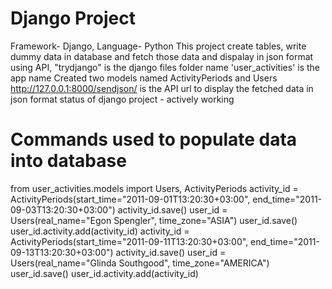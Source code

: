 # Django Project
Framework- Django, Language- Python
This project create tables, write dummy data in database and fetch those data and dispalay in json format using API, 
"trydjango" is the django files folder name
'user_activities' is the app name 
Created two models named ActivityPeriods and Users
http://127.0.0.1:8000/sendjson/ is the API url to display the fetched data in json format
status of django project - actively working

# Commands used to populate data into database
from user_activities.models import Users, ActivityPeriods
activity_id = ActivityPeriods(start_time="2011-09-01T13:20:30+03:00", end_time="2011-09-03T13:20:30+03:00")
activity_id.save()
user_id = Users(real_name="Egon Spengler", time_zone="ASIA")
user_id.save()
user_id.activity.add(activity_id)
activity_id = ActivityPeriods(start_time="2011-09-11T13:20:30+03:00", end_time="2011-09-13T13:20:30+03:00")
activity_id.save()
user_id = Users(real_name="Glinda Southgood", time_zone="AMERICA")
user_id.save()
user_id.activity.add(activity_id)

